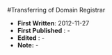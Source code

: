 #Transferring of Domain Registrar

* **First Written**: 2012-11-27
* **First Published** : -
* **Edited** : -
* **Note:** -